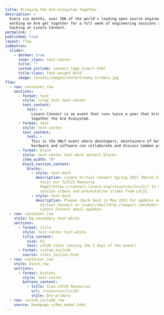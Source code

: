 ```yaml
---
title: Bringing the Arm ecosystem together
description: >
  Every six months, over 300 of the world's leading open source engineers
  working on Arm get together for a full week of engineering sessions and
  hacking at Linaro Connect.
permalink: /
published: true
layout: flow
jumbotron:
  slider:
    - darken: true
      inner_class: text-center
      title: ""
      custom_include: connect_logo_insert.html
      title-class: font-weight-bold
      image: /assets/images/content/many_screens.jpg
flow:
  - row: container_row
    sections:
      - format: text
        style: large_text text-center
        text_content:
          text: >
            Linaro Connect is an event that runs twice a year that brings
            together the Arm Ecosystem.
      - format: text
        style: text-center
        text_content:
          text: >
            This is the ONLY event where developers, maintainers of both
            hardware and software can collaborate and discuss common problems.
      - format: block
        style: text-center text-dark connect_blocks
        item_width: "6"
        block_section_content:
          blocks:
            - style: text-dark
              description: Linaro Virtual Connect Spring 2021 (March 23-25, 2021) has ended.
                Visit our [LVC21 Resource
                Page](https://connect.linaro.org/resources/lvc21/) to view all
                session videos and presentation slides from LVC21.
            - style: text-dark
              description: Please check back in May 2021 for updates on the next Linaro
                Virtual Connect or [subscribe](http://eepurl.com/hoUvrf) for
                Linaro Connect email updates.
  - row: container_row
    style: bg-secondary text-white
    sections:
      - format: title
        style: text-center text-white
        title_content:
          size: h2
          text: LVC20 stats (during the 3 days of the event)
      - format: custom_include
        source: stats_section.html
  - row: container_row
    style: block_row
    sections:
      - format: buttons
        style: text-center
        buttons_content:
          - title: View LVC20 Resources
            url: /resources/lvc20/
            style: btn-primary
  - row: custom_include_row
    source: homepage_video_modal.html
---
```


